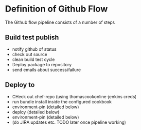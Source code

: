 # Definition of Github Flow

The Github flow pipeline consists of a number of steps

## Build test publish

 * notify github of status
 * check out source
 * clean build test cycle
 * Deploy package to repository
 * send emails about success/failure
 
 ## Deploy to <env>
 
  * CHeck out chef-repo (using thomascookonline-jenkins creds)
  * run bundle install inside the configured cookbook
  * environment-pin (detailed below)
  * deploy (detailed below)
  * environment-pin (detailed below)
  * (do JIRA updates etc. TODO later once pipeline working)
 
 
